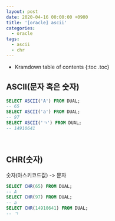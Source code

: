 ```yaml
---
layout: post
date: 2020-04-16 00:00:00 +0900
title: '[oracle] ascii'
categories:
  - oracle
tags:
  - ascii
  - chr
---
```


* Kramdown table of contents
{:toc .toc}

## ASCII(문자 혹은 숫자)

```sql
SELECT ASCII('A') FROM DUAL;
-- 65
SELECT ASCII('a') FROM DUAL;
-- 97
SELECT ASCII('ㄱ') FROM DUAL;
-- 14910641
```

<br>

## CHR(숫자)
숫자(아스키코드값) -> 문자

```sql
SELECT CHR(65) FROM DUAL;
-- A
SELECT CHR(97) FROM DUAL;
-- a
SELECT CHR(14910641) FROM DUAL;
-- ㄱ
```
